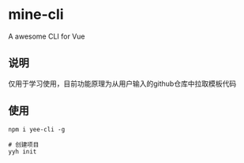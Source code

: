 # mine-cli
A awesome CLI for Vue

## 说明
仅用于学习使用，目前功能原理为从用户输入的github仓库中拉取模板代码

## 使用
```
npm i yee-cli -g

# 创建项目
yyh init
```

